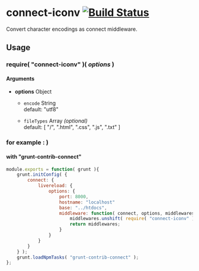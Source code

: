 connect-iconv [![Build Status](https://travis-ci.org/daikiueda/connect-iconv.svg?branch=master)](https://travis-ci.org/daikiueda/connect-iconv)
=============

Convert character encodings as connect middleware. 

## Usage

### require( "connect-iconv" )( _options_ )

#### Arguments

* __options__ Object

  * ```encode``` String  
    default: "utf8"
  
  * ```fileTypes``` Array _(optional)_  
    default: [ "/", ".html", ".css", ".js", ".txt" ]

### for example : )

#### with "grunt-contrib-connect"

```JavaScript
module.exports = function( grunt ){
    grunt.initConfig( {
        connect: {
            livereload: {
                options: {
                    port: 8000,
                    hostname: "localhost"
                    base: "../htdocs",
                    middleware: function( connect, options, middlewares ){
                        middlewares.unshift( require( "connect-iconv" )( { encode: "shift_jis" } ) );
                        return middlewares;
                    }
                }
            }
        }
    } );
    grunt.loadNpmTasks( "grunt-contrib-connect" );
};
```
